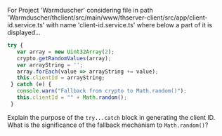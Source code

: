 For Project 'Warmduscher' considering file in path 'Warmduscher/thclient/src/main/www/thserver-client/src/app/client-id.service.ts' with name 'client-id.service.ts' where below a part of it is displayed... 

```typescript
try {
   var array = new Uint32Array(2);
   crypto.getRandomValues(array);
   var arrayString = '';
   array.forEach(value => arrayString += value);
   this.clientId = arrayString;
 } catch (e) {
   console.warn("Fallback from crypto to Math.random()");
   this.clientId = "" + Math.random();
 }
```

Explain the purpose of the `try...catch` block in generating the client ID. What is the significance of the fallback mechanism to `Math.random()`?